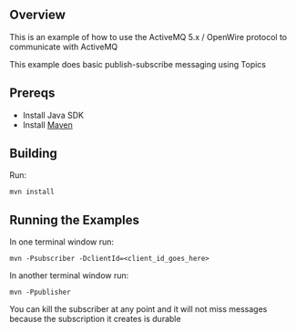 ## Overview

This is an example of how to use the ActiveMQ 5.x / OpenWire protocol to communicate with ActiveMQ

This example does basic publish-subscribe messaging using Topics

## Prereqs

- Install Java SDK
- Install [Maven](http://maven.apache.org/download.html) 

## Building

Run:

    mvn install

## Running the Examples

In one terminal window run:

    mvn -Psubscriber -DclientId=<client_id_goes_here>

In another terminal window run:

    mvn -Ppublisher

You can kill the subscriber at any point and it will not miss messages because the subscription it creates
is durable